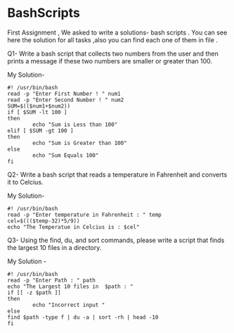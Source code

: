 # BashScripts

First Assignment , We asked to write a solutions- bash scripts .
You can see here the solution for all tasks ,also you can find each one of them in file .

Q1- Write a bash script that collects two numbers from the user and then
prints a message if these two numbers are smaller or greater than 100.

My Solution-

    #! /usr/bin/bash
    read -p "Enter First Number ! " num1
    read -p "Enter Second Number ! " num2
    SUM=$(($num1+$num2))
    if [ $SUM -lt 100 ]
    then
            echo "Sum is Less than 100"
    elif [ $SUM -gt 100 ]
    then
            echo "Sum is Greater than 100"
    else
            echo "Sum Equals 100"
    fi

Q2- Write a bash script that reads a temperature in Fahrenheit and converts
it to Celcius.

My Solution- 

    #! /usr/bin/bash
    read -p "Enter temperature in Fahrenheit : " temp
    cel=$((($temp-32)*5/9))
    echo "The Temperatue in Celcius is : $cel"
    
    
Q3- Using the find, du, and sort commands, please write a script that finds
the largest 10 files in a directory.

My Solution -

    #! /usr/bin/bash
    read -p "Enter Path : " path
    echo "The Largest 10 files in  $path : "
    if [[ -z $path ]]
    then
            echo "Incorrect input "
    else
    find $path -type f | du -a | sort -rh | head -10
    fi

